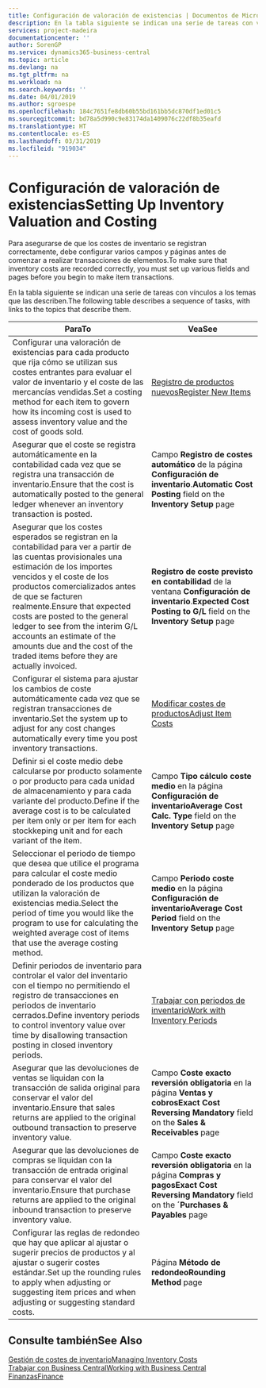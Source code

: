 ```yaml
---
title: Configuración de valoración de existencias | Documentos de Microsoft
description: En la tabla siguiente se indican una serie de tareas con vínculos a los temas que las describen.
services: project-madeira
documentationcenter: ''
author: SorenGP
ms.service: dynamics365-business-central
ms.topic: article
ms.devlang: na
ms.tgt_pltfrm: na
ms.workload: na
ms.search.keywords: ''
ms.date: 04/01/2019
ms.author: sgroespe
ms.openlocfilehash: 184c7651fe8db60b55bd161bb5dc870df1ed01c5
ms.sourcegitcommit: bd78a5d990c9e83174da1409076c22df8b35eafd
ms.translationtype: HT
ms.contentlocale: es-ES
ms.lasthandoff: 03/31/2019
ms.locfileid: "919034"
---
```

# <a name="setting-up-inventory-valuation-and-costing"></a><span data-ttu-id="3a37c-103">Configuración de valoración de existencias</span><span class="sxs-lookup"><span data-stu-id="3a37c-103">Setting Up Inventory Valuation and Costing</span></span>
<span data-ttu-id="3a37c-104">Para asegurarse de que los costes de inventario se registran correctamente, debe configurar varios campos y páginas antes de comenzar a realizar transacciones de elementos.</span><span class="sxs-lookup"><span data-stu-id="3a37c-104">To make sure that inventory costs are recorded correctly, you must set up various fields and pages before you begin to make item transactions.</span></span>

<span data-ttu-id="3a37c-105">En la tabla siguiente se indican una serie de tareas con vínculos a los temas que las describen.</span><span class="sxs-lookup"><span data-stu-id="3a37c-105">The following table describes a sequence of tasks, with links to the topics that describe them.</span></span>

|<span data-ttu-id="3a37c-106">**Para**</span><span class="sxs-lookup"><span data-stu-id="3a37c-106">**To**</span></span>|<span data-ttu-id="3a37c-107">**Vea**</span><span class="sxs-lookup"><span data-stu-id="3a37c-107">**See**</span></span>|  
|------------|-------------|  
|<span data-ttu-id="3a37c-108">Configurar una valoración de existencias para cada producto que rija cómo se utilizan sus costes entrantes para evaluar el valor de inventario y el coste de las mercancías vendidas.</span><span class="sxs-lookup"><span data-stu-id="3a37c-108">Set a costing method for each item to govern how its incoming cost is used to assess inventory value and the cost of goods sold.</span></span>|[<span data-ttu-id="3a37c-109">Registro de productos nuevos</span><span class="sxs-lookup"><span data-stu-id="3a37c-109">Register New Items</span></span>](inventory-how-register-new-items.md)|  
|<span data-ttu-id="3a37c-110">Asegurar que el coste se registra automáticamente en la contabilidad cada vez que se registra una transacción de inventario.</span><span class="sxs-lookup"><span data-stu-id="3a37c-110">Ensure that the cost is automatically posted to the general ledger whenever an inventory transaction is posted.</span></span>|<span data-ttu-id="3a37c-111">Campo **Registro de costes automático** de la página **Configuración de inventario**.</span><span class="sxs-lookup"><span data-stu-id="3a37c-111">**Automatic Cost Posting** field on the **Inventory Setup** page</span></span>|  
|<span data-ttu-id="3a37c-112">Asegurar que los costes esperados se registran en la contabilidad para ver a partir de las cuentas provisionales una estimación de los importes vencidos y el coste de los productos comercializados antes de que se facturen realmente.</span><span class="sxs-lookup"><span data-stu-id="3a37c-112">Ensure that expected costs are posted to the general ledger to see from the interim G/L accounts an estimate of the amounts due and the cost of the traded items before they are actually invoiced.</span></span>|<span data-ttu-id="3a37c-113">**Registro de coste previsto en contabilidad** de la ventana **Configuración de inventario**.</span><span class="sxs-lookup"><span data-stu-id="3a37c-113">**Expected Cost Posting to G/L** field on the **Inventory Setup** page</span></span>|  
|<span data-ttu-id="3a37c-114">Configurar el sistema para ajustar los cambios de coste automáticamente cada vez que se registran transacciones de inventario.</span><span class="sxs-lookup"><span data-stu-id="3a37c-114">Set the system up to adjust for any cost changes automatically every time you post inventory transactions.</span></span>|[<span data-ttu-id="3a37c-115">Modificar costes de productos</span><span class="sxs-lookup"><span data-stu-id="3a37c-115">Adjust Item Costs</span></span>](inventory-how-adjust-item-costs.md)|  
|<span data-ttu-id="3a37c-116">Definir si el coste medio debe calcularse por producto solamente o por producto para cada unidad de almacenamiento y para cada variante del producto.</span><span class="sxs-lookup"><span data-stu-id="3a37c-116">Define if the average cost is to be calculated per item only or per item for each stockkeping unit and for each variant of the item.</span></span>|<span data-ttu-id="3a37c-117">Campo **Tipo cálculo coste medio** en la página **Configuración de inventario**</span><span class="sxs-lookup"><span data-stu-id="3a37c-117">**Average Cost Calc. Type** field on the **Inventory Setup** page</span></span>|  
|<span data-ttu-id="3a37c-118">Seleccionar el periodo de tiempo que desea que utilice el programa para calcular el coste medio ponderado de los productos que utilizan la valoración de existencias media.</span><span class="sxs-lookup"><span data-stu-id="3a37c-118">Select the period of time you would like the program to use for calculating the weighted average cost of items that use the average costing method.</span></span>|<span data-ttu-id="3a37c-119">Campo **Periodo coste medio** en la página **Configuración de inventario**</span><span class="sxs-lookup"><span data-stu-id="3a37c-119">**Average Cost Period** field on the **Inventory Setup** page</span></span>|  
|<span data-ttu-id="3a37c-120">Definir periodos de inventario para controlar el valor del inventario con el tiempo no permitiendo el registro de transacciones en periodos de inventario cerrados.</span><span class="sxs-lookup"><span data-stu-id="3a37c-120">Define inventory periods to control inventory value over time by disallowing transaction posting in closed inventory periods.</span></span>|[<span data-ttu-id="3a37c-121">Trabajar con periodos de inventario</span><span class="sxs-lookup"><span data-stu-id="3a37c-121">Work with Inventory Periods</span></span>](finance-how-to-work-with-inventory-periods.md)|  
|<span data-ttu-id="3a37c-122">Asegurar que las devoluciones de ventas se liquidan con la transacción de salida original para conservar el valor del inventario.</span><span class="sxs-lookup"><span data-stu-id="3a37c-122">Ensure that sales returns are applied to the original outbound transaction to preserve inventory value.</span></span>|<span data-ttu-id="3a37c-123">Campo **Coste exacto reversión obligatoria** en la página **Ventas y cobros**</span><span class="sxs-lookup"><span data-stu-id="3a37c-123">**Exact Cost Reversing Mandatory** field on the **Sales & Receivables** page</span></span>|  
|<span data-ttu-id="3a37c-124">Asegurar que las devoluciones de compras se liquidan con la transacción de entrada original para conservar el valor del inventario.</span><span class="sxs-lookup"><span data-stu-id="3a37c-124">Ensure that purchase returns are applied to the original inbound transaction to preserve inventory value.</span></span>|<span data-ttu-id="3a37c-125">Campo **Coste exacto reversión obligatoria** en la página **Compras y pagos**</span><span class="sxs-lookup"><span data-stu-id="3a37c-125">**Exact Cost Reversing Mandatory** field on the **´Purchases & Payables** page</span></span>|
|<span data-ttu-id="3a37c-126">Configurar las reglas de redondeo que hay que aplicar al ajustar o sugerir precios de productos y al ajustar o sugerir costes estándar.</span><span class="sxs-lookup"><span data-stu-id="3a37c-126">Set up the rounding rules to apply when adjusting or suggesting item prices and when adjusting or suggesting standard costs.</span></span>|<span data-ttu-id="3a37c-127">Página **Método de redondeo**</span><span class="sxs-lookup"><span data-stu-id="3a37c-127">**Rounding Method** page</span></span>|  

## <a name="see-also"></a><span data-ttu-id="3a37c-128">Consulte también</span><span class="sxs-lookup"><span data-stu-id="3a37c-128">See Also</span></span>  
[<span data-ttu-id="3a37c-129">Gestión de costes de inventario</span><span class="sxs-lookup"><span data-stu-id="3a37c-129">Managing Inventory Costs</span></span>](finance-manage-inventory-costs.md)  
[<span data-ttu-id="3a37c-130">Trabajar con Business Central</span><span class="sxs-lookup"><span data-stu-id="3a37c-130">Working with Business Central</span></span>](ui-work-product.md)  
[<span data-ttu-id="3a37c-131">Finanzas</span><span class="sxs-lookup"><span data-stu-id="3a37c-131">Finance</span></span>](finance.md)  
